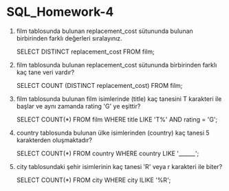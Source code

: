 # SQL_Homework-4

1. film tablosunda bulunan replacement_cost sütununda bulunan birbirinden farklı değerleri sıralayınız.

    SELECT DISTINCT replacement_cost
FROM film;

2. film tablosunda bulunan replacement_cost sütununda birbirinden farklı kaç tane veri vardır?

    SELECT COUNT (DISTINCT replacement_cost)
FROM film;

3. film tablosunda bulunan film isimlerinde (title) kaç tanesini T karakteri ile başlar ve aynı zamanda rating 'G' ye eşittir?

    SELECT COUNT(*)
FROM film
WHERE title
LIKE 'T%' AND rating = 'G';

4. country tablosunda bulunan ülke isimlerinden (country) kaç tanesi 5 karakterden oluşmaktadır?

    SELECT COUNT(*)
FROM country
WHERE country
LIKE '______';

5. city tablosundaki şehir isimlerinin kaç tanesi 'R' veya r karakteri ile biter?

    SELECT COUNT(*)
FROM city
WHERE city
ILIKE '%R';
